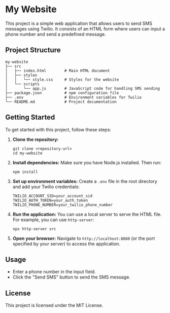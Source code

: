 # My Website

This project is a simple web application that allows users to send SMS messages using Twilio. It consists of an HTML form where users can input a phone number and send a predefined message.

## Project Structure

```
my-website
├── src
│   ├── index.html        # Main HTML document
│   ├── styles
│   │   └── style.css     # Styles for the website
│   └── scripts
│       └── app.js        # JavaScript code for handling SMS sending
├── package.json          # npm configuration file
├── .env                  # Environment variables for Twilio
└── README.md             # Project documentation
```

## Getting Started

To get started with this project, follow these steps:

1. **Clone the repository:**
   ```
   git clone <repository-url>
   cd my-website
   ```

2. **Install dependencies:**
   Make sure you have Node.js installed. Then run:
   ```
   npm install
   ```

3. **Set up environment variables:**
   Create a `.env` file in the root directory and add your Twilio credentials:
   ```
   TWILIO_ACCOUNT_SID=your_account_sid
   TWILIO_AUTH_TOKEN=your_auth_token
   TWILIO_PHONE_NUMBER=your_twilio_phone_number
   ```

4. **Run the application:**
   You can use a local server to serve the HTML file. For example, you can use `http-server`:
   ```
   npx http-server src
   ```

5. **Open your browser:**
   Navigate to `http://localhost:8080` (or the port specified by your server) to access the application.

## Usage

- Enter a phone number in the input field.
- Click the "Send SMS" button to send the SMS message.

## License

This project is licensed under the MIT License.